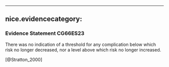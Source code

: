
---
nice.evidencecategory: 
---

### Evidence Statement CG66ES23
There was no indication of a threshold for any complication below which risk no longer
decreased, nor a level above which risk no longer increased.

[@Stratton_2000]

